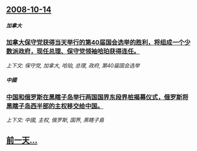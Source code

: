 ## [2008-10-14](/news/2008/10/14/index.md)

##### 加拿大
### [加拿大保守党获得当天举行的第40届国会选举的胜利，将组成一个少数派政府，现任总理、保守党领袖哈珀获得连任。](/news/2008/10/14/加拿大保守党获得当天举行的第40届国会选举的胜利-将组成一个少数派政府-现任总理-保守党领袖哈珀获得连任.md)
_上下文: 保守党, 加拿大, 哈珀, 总理, 政府, 第40届国会选举_

##### 中國
### [中国和俄罗斯在黑瞎子岛举行两国国界东段界桩揭幕仪式，俄罗斯将黑瞎子岛西半部的主权移交给中国。](/news/2008/10/14/中国和俄罗斯在黑瞎子岛举行两国国界东段界桩揭幕仪式-俄罗斯将黑瞎子岛西半部的主权移交给中国.md)
_上下文: 中國, 主权, 俄罗斯, 国界, 黑瞎子島_

## [前一天...](/news/2008/10/13/index.md)

